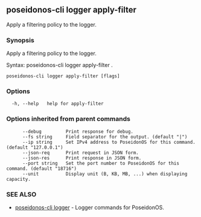 ## poseidonos-cli logger apply-filter

Apply a filtering policy to the logger.

### Synopsis


Apply a filtering policy to the logger.

Syntax:
	poseidonos-cli logger apply-filter .
          

```
poseidonos-cli logger apply-filter [flags]
```

### Options

```
  -h, --help   help for apply-filter
```

### Options inherited from parent commands

```
      --debug         Print response for debug.
      --fs string     Field separator for the output. (default "|")
      --ip string     Set IPv4 address to PoseidonOS for this command. (default "127.0.0.1")
      --json-req      Print request in JSON form.
      --json-res      Print response in JSON form.
      --port string   Set the port number to PoseidonOS for this command. (default "18716")
      --unit          Display unit (B, KB, MB, ...) when displaying capacity.
```

### SEE ALSO

* [poseidonos-cli logger](poseidonos-cli_logger.md)	 - Logger commands for PoseidonOS.

